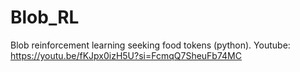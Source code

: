 # Blob_RL
Blob reinforcement learning seeking food tokens (python). 
Youtube: https://youtu.be/fKJpx0izH5U?si=FcmqQ7SheuFb74MC 
